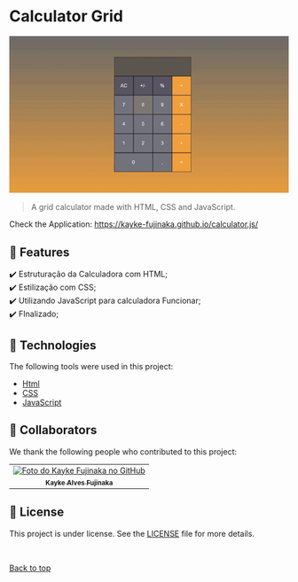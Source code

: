 # Calculator Grid

<img src="./assets/img/gif.gif" alt="Gif do Teste">

>  A grid calculator made with HTML, CSS and JavaScript.

Check the Application: https://kayke-fujinaka.github.io/calculator.js/
## :dart: Features ##

:heavy_check_mark: Estruturação da Calculadora com HTML;\
:heavy_check_mark: Estilização com CSS;\
:heavy_check_mark: Utilizando JavaScript para calculadora Funcionar;\
:heavy_check_mark: FInalizado;

## :rocket: Technologies ##

The following tools were used in this project:

- [Html](https://developer.mozilla.org/pt-BR/docs/Web/HTML/Element/html/)  
- [CSS](https://developer.mozilla.org/pt-BR/docs/Web/CSS)  
- [JavaScript](https://developer.mozilla.org/pt-BR/docs/Web/JavaScript) 
## 🤝 Collaborators

We thank the following people who contributed to this project:

<table>
  <tr>
    <td align="center">
      <a href="#">
        <img src="https://avatars.githubusercontent.com/u/98772000?s=400&u=80de9af672be7f75cc7a546838552cf63d5b82fe&v=4" width="140px;" alt="Foto do Kayke Fujinaka no GitHub"/><br>
        <sub>
          <b>Kayke Alves Fujinaka</b>
        </sub>
      </a>
    </td>
  </tr>
</table>

## 📝 License

This project is under license. See the [LICENSE](LICENSE.md) file for more details.

&#xa0;

<a href="#top">Back to top</a>
